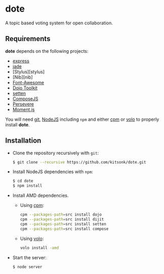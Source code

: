 # dote #

A topic based voting system for open collaboration.

## Requirements ##

**dote** depends on the following projects:

* [express][express]
* [jade][jade]
* [Stylus][stylus]
* [Nib][nib]
* [Font-Awesome][fontawesome]
* [Dojo Toolkit][dojo]
* [setten][setten]
* [ComposeJS][composejs]
* [Persevere][perstore]
* [Moment.js][momentjs]

You will need [git][git], [NodeJS][nodejs] including ``npm`` and either [cpm][cpm] or [volo][volo] to properly install
**dote**. 

## Installation ##

* Clone the repository recursively with ``git``:

    ```bash
    $ git clone --recursive https://github.com/kitsonk/dote.git
    ```

* Install NodeJS dependencies with ``npm``:

    ```bash
    $ cd dote
    $ npm install
    ```

* Install AMD dependencies.

    * Using [cpm][cpm]:

        ```bash
        cpm --packages-path=src install dojo
        cpm --packages-path=src install dijit
        cpm --packages-path=src install setten
        cpm --packages-path=src install compose
        ```

    * Using [volo][volo]:

        ```bash
        volo install -amd
        ```

* Start the server:

    ```bash
    $ node server
    ```

[volo]: http://volojs.org/
[cpm]: https://github.com/kriszyp/cpm/
[nodejs]: http://nodejs.org/download/
[dojo]: http://dojotoolkit.org/download/
[express]: http://expressjs.com/
[jade]: http://jade-lang.com/
[git]: http://git-scm.com/
[setten]: https://github.com/kitsonk/setten
[perstore]: https://github.com/persvr/perstore
[fontawesome]: http://fortawesome.github.com/Font-Awesome/
[momentjs]: http://momentjs.com/
[composejs]: https://github.com/kriszyp/compose
